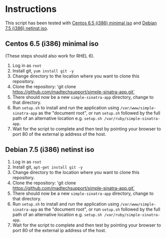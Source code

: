 Instructions
============

This script has been tested with [Centos 6.5 (i386) minimal iso](http://mirror.aarnet.edu.au/pub/centos/6.5/isos/i386/CentOS-6.5-i386-minimal.iso) and [Debian 7.5 (i386) netinst iso](http://cdimage.debian.org/debian-cd/7.5.0/i386/iso-cd/debian-7.5.0-i386-netinst.iso).

Centos 6.5 (i386) minimal iso
-----------------------------
(These steps should also work for RHEL 6).

1. Log in as `root`
2. Install git, `yum install git -y`
3. Change directory to the location where you want to clone this repository.
4. Clone the repository: 'git clone https://github.com/madtechsupport/simple-sinatra-app.git`
5. There should now be a new `simple-sinatra-app` directory, change to that directory.
6. Run `setup.sh` to install and run the application using `/var/www/simple-sinatra-app` as the "document root", or run `setup.sh` followed by the full path of
an alternative location e.g. `setup.sh /var/ruby/simple-sinatra-app`.
7. Wait for the script to complete and then test by pointing your browser to port 80 of the external ip address of the host.

Debian 7.5 (i386) netinst iso
-----------------------------

1. Log in as `root`
2. Install git, `apt-get install git -y`
3. Change directory to the location where you want to clone this repository.
4. Clone the repository: 'git clone https://github.com/madtechsupport/simple-sinatra-app.git`
5. There should now be a new `simple-sinatra-app` directory, change to that directory.
6. Run `setup.sh` to install and run the application using `/var/www/simple-sinatra-app` as the "document root", or run `setup.sh` followed by the full path of
an alternative location e.g. `setup.sh /var/ruby/simple-sinatra-app`.
7. Wait for the script to complete and then test by pointing your browser to port 80 of the external ip address of the host.
